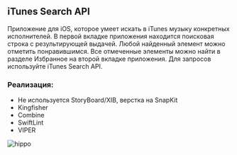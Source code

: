 ## iTunes Search API
 Приложение для iOS, которое умеет искать в iTunes музыку конкретных исполнителей. В первой вкладке приложения находится поисковая строка с результирующей выдачей. Любой найденный элемент можно отметить понравившимся. Все отмеченные элементы можно найти в разделе Избранное на второй вкладке приложения. Для запросов используйте iTunes Search API.


###  Реализация: 

- Не используется StoryBoard/XIB, верстка на SnapKit
- Kingfisher
- Combine
- SwiftLint
- VIPER

![hippo](https://github.com/VictorinaVicka/iTunesSearch/raw/master/review/review.gif)
